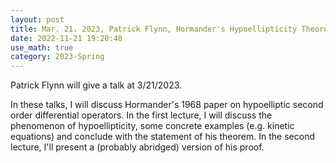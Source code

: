 ```yaml
---
layout: post
title: Mar. 21. 2023, Patrick Flynn, Hormander's Hypoellipticity Theorem II
date: 2022-11-21 19:20:48 
use_math: true
category: 2023-Spring
---
```

 
Patrick Flynn will give a talk at 3/21/2023. 

In these talks, I will discuss Hormander's 1968 paper on hypoelliptic second order differential operators. In the first lecture, I will discuss the phenomenon of hypoellipticity, some concrete examples (e.g. kinetic equations) and conclude with the statement of his theorem. In the second lecture, I'll present a (probably abridged) version of his proof. 
